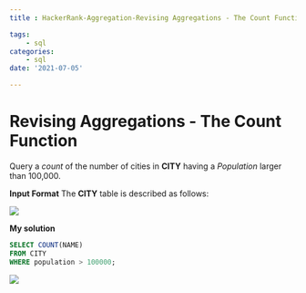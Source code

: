 ```yaml
---
title : HackerRank-Aggregation-Revising Aggregations - The Count Function

tags:
    - sql
categories:
    - sql 
date: '2021-07-05'

---
```


# Revising Aggregations - The Count Function


Query a _count_ of the number of cities in **CITY** having a _Population_ larger than 100,000.

**Input Format**
The **CITY** table is described as follows:

![](https://s3.amazonaws.com/hr-challenge-images/8137/1449729804-f21d187d0f-CITY.jpg)

**My solution**
```sql
SELECT COUNT(NAME)
FROM CITY
WHERE population > 100000;
```

![](https://i.imgur.com/Dd68AXE.png)


